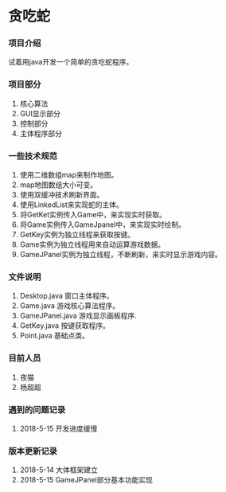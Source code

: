 # 贪吃蛇


### 项目介绍
试着用java开发一个简单的贪吃蛇程序。

### 项目部分
1. 核心算法
2. GUI显示部分
3. 控制部分
4. 主体程序部分

### 一些技术规范
1. 使用二维数组map来制作地图。
2. map地图数组大小可变。
3. 使用双缓冲技术刷新界面。
4. 使用LinkedList<Point>来实现蛇的主体。
5. 将GetKet实例传入Game中，来实现实时获取。
6. 将Game实例传入GameJpanel中，来实现实时绘制。
7. GetKey实例为独立线程来获取按键。
8. Game实例为独立线程用来自动运算游戏数据。
9. GameJPanel实例为独立线程，不断刷新，来实时显示游戏内容。

### 文件说明
1. Desktop.java
窗口主体程序。
2. Game.java
游戏核心算法程序。
3. GameJPanel.java
游戏显示画板程序.
4. GetKey.java
按键获取程序。
5. Point.java
基础点类。

### 目前人员
1. 夜猫
2. 杨超超

### 遇到的问题记录
1. 2018-5-15  开发进度缓慢

### 版本更新记录
1. 2018-5-14  大体框架建立
2. 2018-5-15  GameJPanel部分基本功能实现
